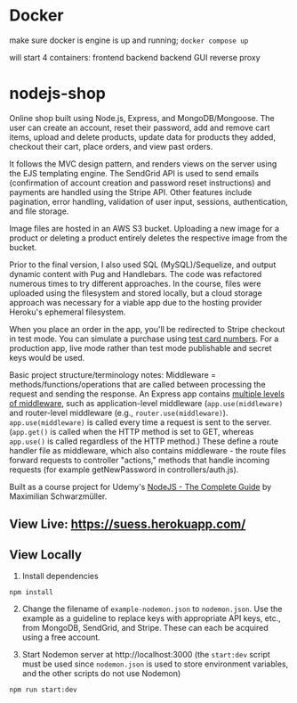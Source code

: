 # Docker 
make sure docker is engine is up and running;
`docker compose up`

will start 4 containers:
frontend 
backend 
backend GUI
reverse proxy




# nodejs-shop

Online shop built using Node.js, Express, and MongoDB/Mongoose. The user can create an account, reset their password, add and remove cart items, upload and delete products, update data for products they added, checkout their cart, place orders, and view past orders.

It follows the MVC design pattern, and renders views on the server using the EJS templating engine. The SendGrid API is used to send emails (confirmation of account creation and password reset instructions) and payments are handled using the Stripe API. Other features include pagination, error handling, validation of user input, sessions, authentication, and file storage.

Image files are hosted in an AWS S3 bucket. Uploading a new image for a product or deleting a product entirely deletes the respective image from the bucket.

Prior to the final version, I also used SQL (MySQL)/Sequelize, and output dynamic content with Pug and Handlebars. The code was refactored numerous times to try different approaches. In the course, files were uploaded using the filesystem and stored locally, but a cloud storage approach was necessary for a viable app due to the hosting provider Heroku's ephemeral filesystem.

When you place an order in the app, you'll be redirected to Stripe checkout in test mode. You can simulate a purchase using [test card numbers](https://stripe.com/docs/testing#cards). For a production app, live mode rather than test mode publishable and secret keys would be used.

Basic project structure/terminology notes: Middleware = methods/functions/operations that are called between processing the request and sending the response. An Express app contains [multiple levels of middleware](https://expressjs.com/en/guide/using-middleware.html), such as application-level middleware (`app.use(middleware)` and router-level middleware (e.g., `router.use(middleware)`). `app.use(middleware)` is called every time a request is sent to the server. (`app.get()` is called when the HTTP method is set to GET, whereas `app.use()` is called regardless of the HTTP method.) These define a route handler file as middleware, which also contains middleware - the route files forward requests to controller "actions," methods that handle incoming requests (for example getNewPassword in controllers/auth.js).

Built as a course project for Udemy's [NodeJS - The Complete Guide](https://www.udemy.com/course/nodejs-the-complete-guide/) by Maximilian Schwarzmüller.

## View Live: https://suess.herokuapp.com/

## View Locally

1. Install dependencies

```
npm install
```

2. Change the filename of `example-nodemon.json` to `nodemon.json`. Use the example as a guideline to replace keys with appropriate API keys, etc., from MongoDB, SendGrid, and Stripe. These can each be acquired using a free account.

3. Start Nodemon server at http://localhost:3000 (the `start:dev` script must be used since `nodemon.json` is used to store environment variables, and the other scripts do not use Nodemon)

```
npm run start:dev
```
